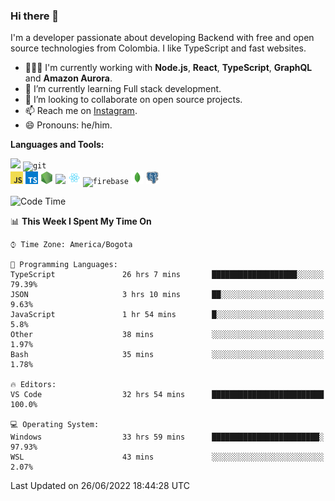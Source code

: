 ### Hi there 👋

I'm a developer passionate about developing Backend with free and open source technologies from Colombia. I like TypeScript and fast websites.

- 👨🏽‍💻 I'm currently working with **Node.js**, **React**, **TypeScript**, **GraphQL** and **Amazon Aurora**.
- 🌱 I’m currently learning Full stack development.
- 🚀 I’m looking to collaborate on open source projects.
- 📫   Reach me on [Instagram](https://instagram.com/nexckycort).
- 😄  Pronouns: he/him.

**Languages and Tools:**  

<code><img height="20"  src="https://upload.wikimedia.org/wikipedia/commons/2/2d/Visual_Studio_Code_1.18_icon.svg"></code>
<code><img src="https://www.vectorlogo.zone/logos/git-scm/git-scm-icon.svg" alt="git" height="20"/> </code>
<code><img height="20" src="https://raw.githubusercontent.com/github/explore/80688e429a7d4ef2fca1e82350fe8e3517d3494d/topics/javascript/javascript.png"></code>
<code><img height="20" src="https://raw.githubusercontent.com/github/explore/80688e429a7d4ef2fca1e82350fe8e3517d3494d/topics/typescript/typescript.png"></code>
<code><img height="20" src="https://raw.githubusercontent.com/github/explore/80688e429a7d4ef2fca1e82350fe8e3517d3494d/topics/nodejs/nodejs.png"></code>
<code><img height="20" src="https://deno.land/logo.svg"></code>
<code><img height="20" src="https://raw.githubusercontent.com/github/explore/80688e429a7d4ef2fca1e82350fe8e3517d3494d/topics/react/react.png"></code>
<code><img src="https://www.vectorlogo.zone/logos/firebase/firebase-icon.svg" alt="firebase"  height="20"/></code>
<code><img src="https://raw.githubusercontent.com/devicons/devicon/master/icons/mongodb/mongodb-original.svg"  height="20"/></code>
<code><img src="https://raw.githubusercontent.com/devicons/devicon/master/icons/postgresql/postgresql-original.svg" height="20"/></code>

<!--START_SECTION:waka-->
![Code Time](http://img.shields.io/badge/Code%20Time-0%20secs-blue)

📊 **This Week I Spent My Time On** 

```text
⌚︎ Time Zone: America/Bogota

💬 Programming Languages: 
TypeScript               26 hrs 7 mins       ███████████████████░░░░░░   79.39% 
JSON                     3 hrs 10 mins       ██░░░░░░░░░░░░░░░░░░░░░░░   9.63% 
JavaScript               1 hr 54 mins        █░░░░░░░░░░░░░░░░░░░░░░░░   5.8% 
Other                    38 mins             ░░░░░░░░░░░░░░░░░░░░░░░░░   1.97% 
Bash                     35 mins             ░░░░░░░░░░░░░░░░░░░░░░░░░   1.78%

🔥 Editors: 
VS Code                  32 hrs 54 mins      █████████████████████████   100.0%

💻 Operating System: 
Windows                  33 hrs 59 mins      ████████████████████████░   97.93% 
WSL                      43 mins             ░░░░░░░░░░░░░░░░░░░░░░░░░   2.07%

```


 Last Updated on 26/06/2022 18:44:28 UTC
<!--END_SECTION:waka-->
